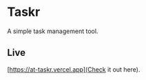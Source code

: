 # Taskr

A simple task management tool.

## Live

[https://at-taskr.vercel.app](Check it out here).
